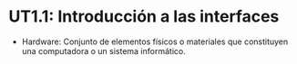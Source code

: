  
# UT1.1: Introducción a las interfaces

- Hardware: Conjunto de elementos físicos o materiales que constituyen una computadora o un sistema informático.